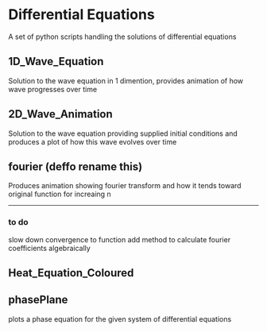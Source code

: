 # Differential Equations
A set of python scripts handling the solutions of differential equations

## 1D_Wave_Equation
Solution to the wave equation in 1 dimention, provides animation of how wave progresses over time 

## 2D_Wave_Animation
Solution to the wave equation providing supplied initial conditions and produces a plot of how this wave evolves over time
## fourier (deffo rename this)
Produces animation showing fourier transform and how it tends toward original function for increaing  n


-----
### to do 

slow down convergence to function
add method to calculate fourier coefficients algebraically

## Heat_Equation_Coloured 

## phasePlane 

plots a phase equation for the given system of differential equations
